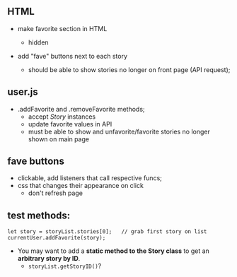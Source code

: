 
## HTML
- make favorite section in HTML
    - hidden
- add "fave" buttons next to each story

    - should be able to show stories no longer on front page (API request);

## user.js
- .addFavorite and .removeFavorite methods;
    - accept *Story* instances
    - update favorite values in API
    - must be able to show and unfavorite/favorite stories no longer shown on main page


## fave buttons
- clickable, add listeners that call respective funcs;
- css that changes their appearance on click
    - don't refresh page

## test methods:
`let story = storyList.stories[0];   // grab first story on list`
`currentUser.addFavorite(story);`

- You may want to add a **static method to the Story class** to get an **arbitrary story by ID**.
    - `storyList.getStoryID()`?
